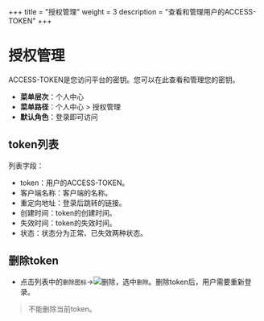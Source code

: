 +++
title = "授权管理"
weight = 3
description = "查看和管理用户的ACCESS-TOKEN"
+++

# 授权管理

ACCESS-TOKEN是您访问平台的密钥。您可以在此查看和管理您的密钥。

  - **菜单层次**：个人中心
  - **菜单路径**：个人中心 > 授权管理
  - **默认角色**：登录即可访问

## token列表

列表字段：

- token：用户的ACCESS-TOKEN。
- 客户端名称：客户端的名称。
- 重定向地址：登录后跳转的链接。
- 创建时间：token的创建时间。
- 失效时间：token的失效时间。
- 状态：状态分为正常、已失效两种状态。

## 删除token

- 点击列表中的`删除图标`→![删除](/docs/user-guide/system-configuration/person/img//delete.png)，选中`删除`。删除token后，用户需要重新登录。

<blockquote class="note">
        不能删除当前token。
      </blockquote>
